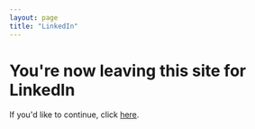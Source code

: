 ```yaml
---
layout: page
title: "LinkedIn"
---
```


<div class="page">
  <h1 class="page-title">You're now leaving this site for LinkedIn</h1>
  <p class="lead">If you'd like to continue, click <a href="https://linkedin.com/in/neilghugare" rel="noopener noreferrer">here</a>.</p>
</div>